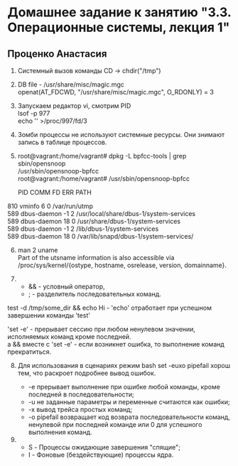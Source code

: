 #               Домашнее задание к занятию "3.3. Операционные системы, лекция 1"
##                                    Проценко Анастасия

1. Cистемный вызов команды CD -> chdir("/tmp")
2. DB file - /usr/share/misc/magic.mgc                                                        
openat(AT_FDCWD, "/usr/share/misc/magic.mgc", O_RDONLY) = 3
3. Запускаем редактор vi, смотрим PID                                                                    
 lsof -p 977                                                                                           
 echo '' >/proc/997/fd/3                      
4. Зомби процессы не используют системные ресурсы. Они знимают запись в таблице процессов.              
                                                       
5. root@vagrant:/home/vagrant# dpkg -L bpfcc-tools | grep sbin/opensnoop                                                                                                
   /usr/sbin/opensnoop-bpfcc  
   root@vagrant:/home/vagrant# /usr/sbin/opensnoop-bpfcc   
                                          
   PID    COMM             FD           ERR  PATH   
                                                                                                               
  810    vminfo            6             0   /var/run/utmp  
  589    dbus-daemon       -1            2   /usr/local/share/dbus-1/system-services                                       
  589    dbus-daemon       18            0   /usr/share/dbus-1/system-services                                                  
  589    dbus-daemon       -1            2   /lib/dbus-1/system-services                                           
  589    dbus-daemon       18            0   /var/lib/snapd/dbus-1/system-services/              
                           
6. man 2 uname                                                                                                  
   Part of the utsname information is also accessible via /proc/sys/kernel/{ostype, hostname, osrelease, version, domainname}. 
                                                          
7.  * && -  условный оператор,                                                                     
    * ;  - разделитель последовательных команд.                                                                       
                                                                                                        
   test -d /tmp/some_dir && echo Hi - 'echo'  отработает при успешном завершении команды 'test'                                          
                                                            
   'set -e' - прерывает сессию при любом ненулевом значении, исполняемых команд кроме последней.                                                                 
    а &&  вместе с 'set -e' - если возникнет ошибка, то выполнение команд прекратиться.         
                                            
8. Для использования в сценариях режим bash set -euxo pipefail хорош тем, что раскроет подробнее вывод ошибок.
   * -e прерывает выполнение при ошибке любой команды, кроме последней в последовательности;
   * -u не заданные параметры и переменные считаются как ошибки;
   * -x вывод трейса простых команд;
   * -o pipefail возвращает код возврата последовательности команд, ненулевой при последней команде или 0 для успешного выполнения команд.              
                                                              
9. * S - Процессы ожидающие завершения "спящие";
   * I - Фоновые (бездействующие) процессы ядра.
